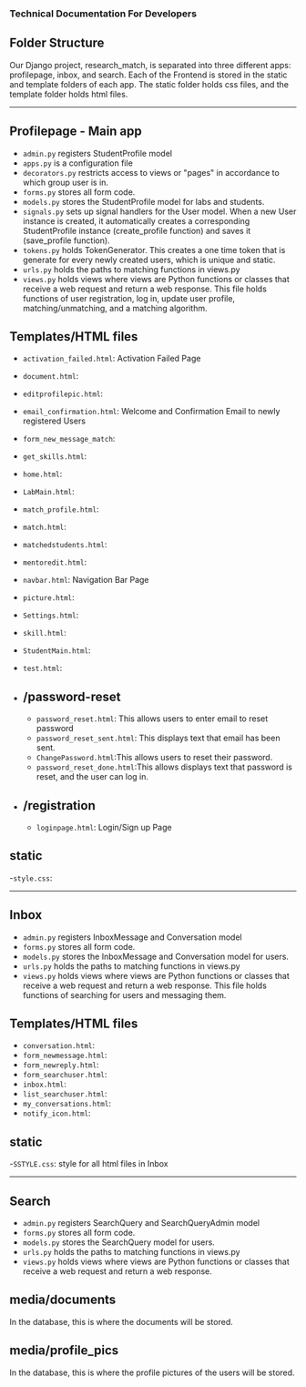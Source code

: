 ### Technical Documentation For Developers

## Folder Structure
Our Django project, research_match, is separated into three different apps: profilepage, inbox, and search. Each of the Frontend is stored in the static and template folders of each app. The static folder holds css files, and the template folder holds html files.

---
## Profilepage - Main app

- `admin.py` registers StudentProfile model
- `apps.py` is a configuration file
- `decorators.py` restricts access to views or "pages" in accordance to which group user is in.
- `forms.py` stores all form code.
- `models.py` stores the StudentProfile model for labs and students.
- `signals.py` sets up signal handlers for the User model. When a new User instance is created, it automatically creates a corresponding StudentProfile instance (create_profile function) and saves it (save_profile function).
- `tokens.py` holds TokenGenerator. This creates a one time token that is generate for every newly created users, which is unique and static.
- `urls.py` holds the paths to matching functions in views.py
- `views.py` holds views where views are Python functions or classes that receive a web request and return a web response. This file holds functions of user registration, log in, update user profile, matching/unmatching, and a matching algorithm.

## Templates/HTML files

- `activation_failed.html`: Activation Failed Page
- `document.html`:
- `editprofilepic.html`:
- `email_confirmation.html`: Welcome and Confirmation Email to newly registered Users
- `form_new_message_match`:
- `get_skills.html`:
- `home.html`:
- `LabMain.html`:
- `match_profile.html`:
- `match.html`:
- `matchedstudents.html`:
- `mentoredit.html`:
- `navbar.html`: Navigation Bar Page
- `picture.html`:
- `Settings.html`:
- `skill.html`:
- `StudentMain.html`:
- `test.html`:

- ## /password-reset
    - `password_reset.html`: This allows users to enter email to reset password  
    - `password_reset_sent.html`: This displays text that email has been sent.  
    - `ChangePassword.html`:This allows users to reset their password. 
    - `password_reset_done.html`:This allows displays text that password is reset, and the user can log in.

- ## /registration
    - `loginpage.html`: Login/Sign up Page
  
## static
-`style.css`:

---
## Inbox

- `admin.py` registers InboxMessage and Conversation model
- `forms.py` stores all form code.
- `models.py` stores the InboxMessage and Conversation model for users.
- `urls.py` holds the paths to matching functions in views.py
- `views.py` holds views where views are Python functions or classes that receive a web request and return a web response. This file holds functions of searching for users and messaging them.

## Templates/HTML files
- `conversation.html`:
- `form_newmessage.html`:
- `form_newreply.html`:
- `form_searchuser.html`:
- `inbox.html`:
- `list_searchuser.html`:
- `my_conversations.html`:
- `notify_icon.html`:

## static
-`SSTYLE.css`: style for all html files in Inbox

---
## Search
- `admin.py` registers SearchQuery and SearchQueryAdmin model
- `forms.py` stores all form code.
- `models.py` stores the SearchQuery model for users.
- `urls.py` holds the paths to matching functions in views.py
- `views.py` holds views where views are Python functions or classes that receive a web request and return a web response.

## media/documents
In the database, this is where the documents will be stored.

## media/profile_pics
In the database, this is where the profile pictures of the users will be stored.


